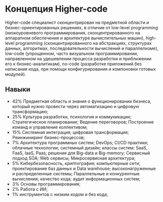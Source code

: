 # Концепция Higher-code

Higher-code специалист сконцентрирован на предметной области и бизнес-ориентированных решениях, в отличие от low-level programming (низкоуровневого программирования, сконцентрированного на аппаратном обеспечения и архитектуре вычислительных машин), high-level programming (сконцентрированного на абстракциях, структурах данных, алгоритмах, последовательности вычислений и параллелизме), low-code (упрощенном, часто визуальном программировании, направленном на удешевлении процесса разработки и приближении его к бизнес-аналитикам), no-code (разработке приложений без написания кода, при помощи конфигурирования и компоновки готовых модулей).

## Навыки

- 42% Предметная область и знания о функционировании бизнеса, который нужно провести через автоматизацию и цифровую трансформацию;
- 25% Культура разработки, психология и коммуникации; Стратегическое планирование; Ведение переговоров; Построение команд и управление коллективом;
- 15% Системная интеграция; цифровая трансформация; Реинжиниринг бизнес-процессов; 
- 7% Архитектура программных систем; DevOps; CI/CD практики; облачные технологии; системный дизайн; классы систем: SaaS, FaaS, IaaS, Paas; решения для Big-data и Big-memory; Сервисный подход SOA; Web сервисы; Микросервисная архитектура;
- 5% Кибербезопасность, криптография; компьютерные сети; проектирование баз данных и Data warehouse; высоконагруженные и распределенные системы; Параллельные и конкурентные вычисления; качество кода; аудит информационных систем;
- 3% Основы программирования;
- 2% Работа с ИИ;
- 1% инструментов с низким кодом и без кода;

